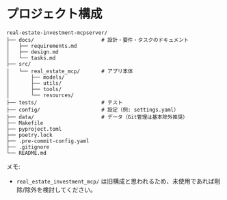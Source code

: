 # プロジェクト構成

```text
real-estate-investment-mcpserver/
├── docs/                      # 設計・要件・タスクのドキュメント
│   ├── requirements.md
│   ├── design.md
│   └── tasks.md
├── src/
│   └── real_estate_mcp/       # アプリ本体
│       ├── models/
│       ├── utils/
│       ├── tools/
│       └── resources/
├── tests/                     # テスト
├── config/                    # 設定（例: settings.yaml）
├── data/                      # データ（Git管理は基本除外推奨）
├── Makefile
├── pyproject.toml
├── poetry.lock
├── .pre-commit-config.yaml
├── .gitignore
└── README.md
```

メモ:

- `real_estate_investment_mcp/` は旧構成と思われるため、未使用であれば削除/除外を検討してください。
